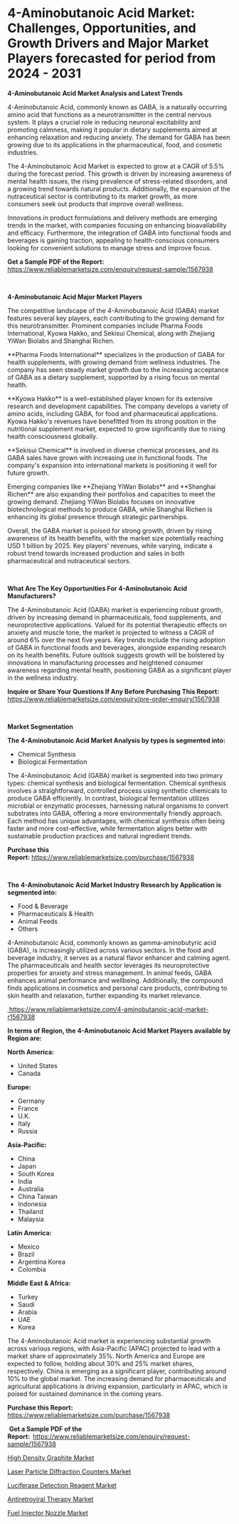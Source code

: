 <p><h1>4-Aminobutanoic Acid Market: Challenges, Opportunities, and Growth Drivers and Major Market Players forecasted for period from 2024 - 2031</h1></p><p><strong>4-Aminobutanoic Acid Market Analysis and Latest Trends</strong></p>
<p><p>4-Aminobutanoic Acid, commonly known as GABA, is a naturally occurring amino acid that functions as a neurotransmitter in the central nervous system. It plays a crucial role in reducing neuronal excitability and promoting calmness, making it popular in dietary supplements aimed at enhancing relaxation and reducing anxiety. The demand for GABA has been growing due to its applications in the pharmaceutical, food, and cosmetic industries.</p><p>The 4-Aminobutanoic Acid Market is expected to grow at a CAGR of 5.5% during the forecast period. This growth is driven by increasing awareness of mental health issues, the rising prevalence of stress-related disorders, and a growing trend towards natural products. Additionally, the expansion of the nutraceutical sector is contributing to its market growth, as more consumers seek out products that improve overall wellness. </p><p>Innovations in product formulations and delivery methods are emerging trends in the market, with companies focusing on enhancing bioavailability and efficacy. Furthermore, the integration of GABA into functional foods and beverages is gaining traction, appealing to health-conscious consumers looking for convenient solutions to manage stress and improve focus.</p></p>
<p><strong>Get a Sample PDF of the Report:&nbsp;</strong> <a href="https://www.reliablemarketsize.com/enquiry/request-sample/1567938">https://www.reliablemarketsize.com/enquiry/request-sample/1567938</a></p>
<p>&nbsp;</p>
<p><strong>4-Aminobutanoic Acid Major Market Players</strong></p>
<p><p>The competitive landscape of the 4-Aminobutanoic Acid (GABA) market features several key players, each contributing to the growing demand for this neurotransmitter. Prominent companies include Pharma Foods International, Kyowa Hakko, and Sekisui Chemical, along with Zhejiang YiWan Biolabs and Shanghai Richen.</p><p>**Pharma Foods International** specializes in the production of GABA for health supplements, with growing demand from wellness industries. The company has seen steady market growth due to the increasing acceptance of GABA as a dietary supplement, supported by a rising focus on mental health.</p><p>**Kyowa Hakko** is a well-established player known for its extensive research and development capabilities. The company develops a variety of amino acids, including GABA, for food and pharmaceutical applications. Kyowa Hakko's revenues have benefitted from its strong position in the nutritional supplement market, expected to grow significantly due to rising health consciousness globally.</p><p>**Sekisui Chemical** is involved in diverse chemical processes, and its GABA sales have grown with increasing use in functional foods. The company's expansion into international markets is positioning it well for future growth.</p><p>Emerging companies like **Zhejiang YiWan Biolabs** and **Shanghai Richen** are also expanding their portfolios and capacities to meet the growing demand. Zhejiang YiWan Biolabs focuses on innovative biotechnological methods to produce GABA, while Shanghai Richen is enhancing its global presence through strategic partnerships.</p><p>Overall, the GABA market is poised for strong growth, driven by rising awareness of its health benefits, with the market size potentially reaching USD 1 billion by 2025. Key players' revenues, while varying, indicate a robust trend towards increased production and sales in both pharmaceutical and nutraceutical sectors.</p></p>
<p>&nbsp;</p>
<p><strong>What Are The Key Opportunities For 4-Aminobutanoic Acid Manufacturers?</strong></p>
<p><p>The 4-Aminobutanoic Acid (GABA) market is experiencing robust growth, driven by increasing demand in pharmaceuticals, food supplements, and neuroprotective applications. Valued for its potential therapeutic effects on anxiety and muscle tone, the market is projected to witness a CAGR of around 6% over the next five years. Key trends include the rising adoption of GABA in functional foods and beverages, alongside expanding research on its health benefits. Future outlook suggests growth will be bolstered by innovations in manufacturing processes and heightened consumer awareness regarding mental health, positioning GABA as a significant player in the wellness industry.</p></p>
<p><strong>Inquire or Share Your Questions If Any Before Purchasing This Report:</strong> <a href="https://www.reliablemarketsize.com/enquiry/pre-order-enquiry/1567938">https://www.reliablemarketsize.com/enquiry/pre-order-enquiry/1567938</a></p>
<p>&nbsp;</p>
<p><strong>Market Segmentation</strong></p>
<p><strong>The 4-Aminobutanoic Acid Market Analysis by types is segmented into:</strong></p>
<p><ul><li>Chemical Synthesis</li><li>Biological Fermentation</li></ul></p>
<p><p>The 4-Aminobutanoic Acid (GABA) market is segmented into two primary types: chemical synthesis and biological fermentation. Chemical synthesis involves a straightforward, controlled process using synthetic chemicals to produce GABA efficiently. In contrast, biological fermentation utilizes microbial or enzymatic processes, harnessing natural organisms to convert substrates into GABA, offering a more environmentally friendly approach. Each method has unique advantages, with chemical synthesis often being faster and more cost-effective, while fermentation aligns better with sustainable production practices and natural ingredient trends.</p></p>
<p><strong>Purchase this Report:&nbsp;</strong><a href="https://www.reliablemarketsize.com/purchase/1567938">https://www.reliablemarketsize.com/purchase/1567938</a></p>
<p>&nbsp;</p>
<p><strong>The 4-Aminobutanoic Acid Market Industry Research by Application is segmented into:</strong></p>
<p><ul><li>Food & Beverage</li><li>Pharmaceuticals & Health</li><li>Animal Feeds</li><li>Others</li></ul></p>
<p><p>4-Aminobutanoic Acid, commonly known as gamma-aminobutyric acid (GABA), is increasingly utilized across various sectors. In the food and beverage industry, it serves as a natural flavor enhancer and calming agent. The pharmaceuticals and health sector leverages its neuroprotective properties for anxiety and stress management. In animal feeds, GABA enhances animal performance and wellbeing. Additionally, the compound finds applications in cosmetics and personal care products, contributing to skin health and relaxation, further expanding its market relevance.</p></p>
<p><a href="https://www.reliablemarketsize.com/4-aminobutanoic-acid-market-r1567938">&nbsp;https://www.reliablemarketsize.com/4-aminobutanoic-acid-market-r1567938</a></p>
<p><strong>In terms of Region, the 4-Aminobutanoic Acid Market Players available by Region are:</strong></p>
<p>
    <p> <strong> North America: </strong>
        <ul>
            <li>United States</li>
            <li>Canada</li>
        </ul>
        </p> 
    <p> <strong> Europe: </strong>
        <ul>
            <li>Germany</li>
            <li>France</li>
            <li>U.K.</li>
            <li>Italy</li>
            <li>Russia</li>
        </ul>
        </p> 
    <p> <strong> Asia-Pacific: </strong>
        <ul>
            <li>China</li>
            <li>Japan</li>
            <li>South Korea</li>
            <li>India</li>
            <li>Australia</li>
            <li>China Taiwan</li>
            <li>Indonesia</li>
            <li>Thailand</li>
            <li>Malaysia</li>
        </ul>
        </p> 
    <p> <strong> Latin America: </strong>
        <ul>
            <li>Mexico</li>
            <li>Brazil</li>
            <li>Argentina Korea</li>
            <li>Colombia</li>
        </ul>
        </p> 
    <p> <strong> Middle East & Africa: </strong>
        <ul>
            <li>Turkey</li>
            <li>Saudi</li>
            <li>Arabia</li>
            <li>UAE</li>
            <li>Korea</li>
        </ul>
    </p>
    </p>
<p><p>The 4-Aminobutanoic Acid market is experiencing substantial growth across various regions, with Asia-Pacific (APAC) projected to lead with a market share of approximately 35%. North America and Europe are expected to follow, holding about 30% and 25% market shares, respectively. China is emerging as a significant player, contributing around 10% to the global market. The increasing demand for pharmaceuticals and agricultural applications is driving expansion, particularly in APAC, which is poised for sustained dominance in the coming years.</p></p>
<p><strong>Purchase this Report: </strong><a href="https://www.reliablemarketsize.com/purchase/1567938">https://www.reliablemarketsize.com/purchase/1567938</a></p>
<p>&nbsp;<strong>Get a Sample PDF of the Report:&nbsp;&nbsp;</strong><a href="https://www.reliablemarketsize.com/enquiry/request-sample/1567938">https://www.reliablemarketsize.com/enquiry/request-sample/1567938</a></p>
<p><strong></strong></p>
<p><p><a href="https://www.linkedin.com/pulse/high-density-graphite-market-forecast-global-trends-analysis-reunf?trackingId=Mk2wP%2B5cR4u5nquVL3N0cw%3D%3D">High Density Graphite Market</a></p><p><a href="https://issuu.com/reportprime-2/docs/laser-particle-diffraction-counters_8f2726be859120">Laser Particle Diffraction Counters Market</a></p><p><a href="https://issuu.com/reportprime-2/docs/luciferase-detection-reagent-market_5e82c0d245dd03">Luciferase Detection Reagent Market</a></p><p><a href="https://medium.com/@ferdinandprifti20221/global-antiretroviral-therapy-market-by-product-type-by-application-by-region-and-companies-1507826766c2?postPublishedType=repub">Antiretroviral Therapy Market</a></p><p><a href="https://www.linkedin.com/pulse/fuel-injector-nozzle-market-revolution-2024-2031-trends-shaping-numff?trackingId=9jdRhLyQRJCH3q7ocbFsZw%3D%3D">Fuel Injector Nozzle Market</a></p></p>